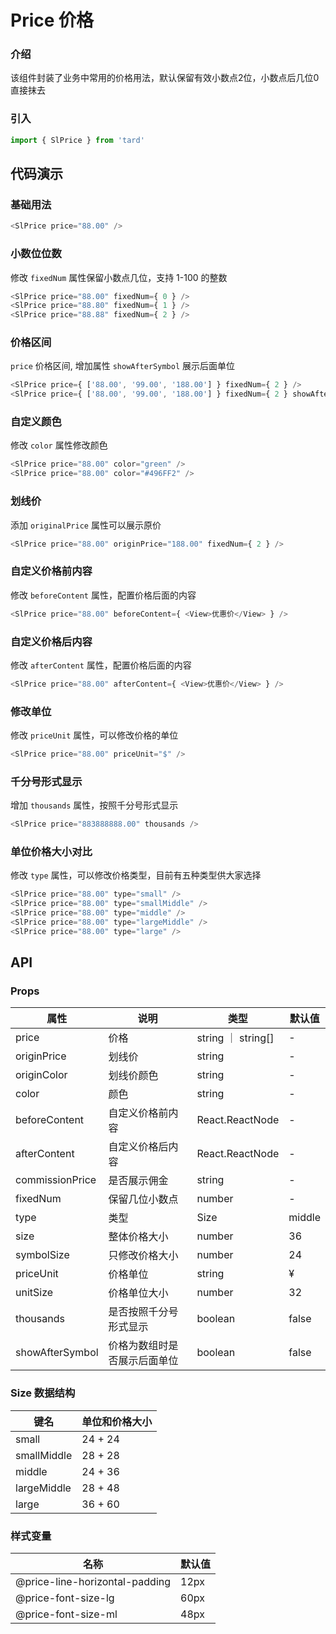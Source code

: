 # Price 价格
### 介绍
该组件封装了业务中常用的价格用法，默认保留有效小数点2位，小数点后几位0直接抹去
### 引入
```js
import { SlPrice } from 'tard'
```
## 代码演示
### 基础用法
```js
<SlPrice price="88.00" />
```

### 小数位位数
修改 `fixedNum` 属性保留小数点几位，支持 1-100 的整数
```js
<SlPrice price="88.00" fixedNum={ 0 } />
<SlPrice price="88.80" fixedNum={ 1 } />
<SlPrice price="88.88" fixedNum={ 2 } />
```
### 价格区间
`price` 价格区间, 增加属性 `showAfterSymbol` 展示后面单位
```js
<SlPrice price={ ['88.00', '99.00', '188.00'] } fixedNum={ 2 } />
<SlPrice price={ ['88.00', '99.00', '188.00'] } fixedNum={ 2 } showAfterSymbol />
```

### 自定义颜色
修改 `color` 属性修改颜色
```js
<SlPrice price="88.00" color="green" />
<SlPrice price="88.00" color="#496FF2" />
```

### 划线价
添加 `originalPrice` 属性可以展示原价
```js
<SlPrice price="88.00" originPrice="188.00" fixedNum={ 2 } />
```

### 自定义价格前内容
修改 `beforeContent` 属性，配置价格后面的内容
```js
<SlPrice price="88.00" beforeContent={ <View>优惠价</View> } />
```

### 自定义价格后内容
修改 `afterContent` 属性，配置价格后面的内容
```js
<SlPrice price="88.00" afterContent={ <View>优惠价</View> } />
```

### 修改单位
修改 `priceUnit` 属性，可以修改价格的单位
```js
<SlPrice price="88.00" priceUnit="$" />
```

### 千分号形式显示
增加 `thousands` 属性，按照千分号形式显示
```js
<SlPrice price="883888888.00" thousands />
```

### 单位价格大小对比
修改 `type` 属性，可以修改价格类型，目前有五种类型供大家选择
```js
<SlPrice price="88.00" type="small" />
<SlPrice price="88.00" type="smallMiddle" />
<SlPrice price="88.00" type="middle" />
<SlPrice price="88.00" type="largeMiddle" />
<SlPrice price="88.00" type="large" />
```

## API
### Props
|  属性   | 说明  | 类型 | 默认值 |
|  ----  | ----  | ---- | ---- |
| price | 价格 | string ｜ string[] | - |
| originPrice | 划线价 | string | - |
| originColor | 划线价颜色 | string | - |
| color | 颜色 | string | - |
| beforeContent | 自定义价格前内容 | React.ReactNode | - |
| afterContent | 自定义价格后内容 | React.ReactNode | - |
| commissionPrice | 是否展示佣金 | string | - |
| fixedNum | 保留几位小数点 | number | - |
| type | 类型 | Size | middle |
| size | 整体价格大小 | number | 36 |
| symbolSize | 只修改价格大小 | number | 24 |
| priceUnit | 价格单位 | string | ¥ |
| unitSize | 价格单位大小 | number | 32 |
| thousands | 是否按照千分号形式显示 | boolean | false |
| showAfterSymbol | 价格为数组时是否展示后面单位 | boolean | false |

### Size 数据结构
|  键名   | 单位和价格大小  |
|  ----  | ----  |
| small | 24 + 24 |
| smallMiddle | 28 + 28 |
| middle | 24 + 36 |
| largeMiddle | 28 + 48 |
| large | 36 + 60 |

### 样式变量
|  名称  | 默认值 |
|  ---- | ---- |
|  @price-line-horizontal-padding | 12px |
|  @price-font-size-lg | 60px |
|  @price-font-size-ml | 48px |
